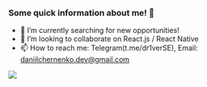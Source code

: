 ### Some quick information about me! 👋

- 🎯 I’m currently searching for new opportunities!
- 👯 I’m looking to collaborate on React.js / React Native
- 📫 How to reach me: Telegram(t.me/dr1verSE), Email: daniilchernenko.dev@gmail.com


[![](https://www.codewars.com/users/dr1verrr/badges/large)](https://www.codewars.com/users/dr1verrr)
